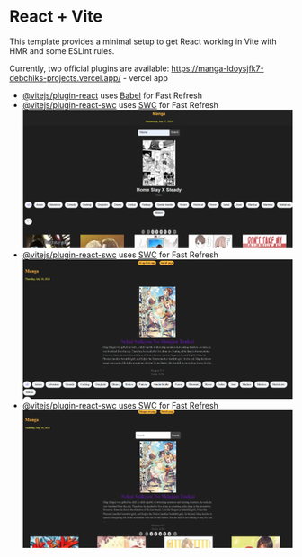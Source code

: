 # React + Vite

This template provides a minimal setup to get React working in Vite with HMR and some ESLint rules.

Currently, two official plugins are available:
https://manga-ldoysjfk7-debchiks-projects.vercel.app/ - vercel app

- [@vitejs/plugin-react](https://github.com/vitejs/vite-plugin-react/blob/main/packages/plugin-react/README.md) uses [Babel](https://babeljs.io/) for Fast Refresh
- [@vitejs/plugin-react-swc](https://github.com/vitejs/vite-plugin-react-swc) uses [SWC](https://swc.rs/) for Fast Refresh
  ![Проект](src/assets/Screenshot_4.png)
- [@vitejs/plugin-react-swc](https://github.com/vitejs/vite-plugin-react-swc) uses [SWC](https://swc.rs/) for Fast
  Refresh
  ![Проект](src/assets/Screenshot_5.png)
- [@vitejs/plugin-react-swc](https://github.com/vitejs/vite-plugin-react-swc) uses [SWC](https://swc.rs/) for Fast
  Refresh
  ![Проект](src/assets/Screenshot_6.png)
